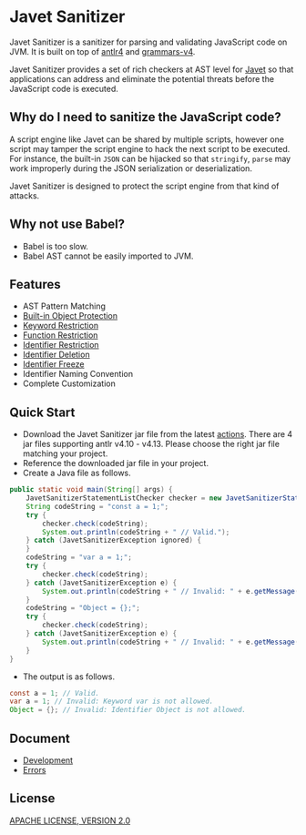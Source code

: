 # Javet Sanitizer

Javet Sanitizer is a sanitizer for parsing and validating JavaScript code on JVM. It is built on top of [antlr4](https://github.com/antlr/antlr4) and [grammars-v4](https://github.com/antlr/grammars-v4).

Javet Sanitizer provides a set of rich checkers at AST level for [Javet](https://github.com/caoccao/Javet) so that applications can address and eliminate the potential threats before the JavaScript code is executed.

## Why do I need to sanitize the JavaScript code?

A script engine like Javet can be shared by multiple scripts, however one script may tamper the script engine to hack the next script to be executed. For instance, the built-in `JSON` can be hijacked so that `stringify`, `parse` may work improperly during the JSON serialization or deserialization.

Javet Sanitizer is designed to protect the script engine from that kind of attacks.

## Why not use Babel?

- Babel is too slow.
- Babel AST cannot be easily imported to JVM.

## Features

- AST Pattern Matching
- [Built-in Object Protection](docs/features/built_in_object_protection.md)
- [Keyword Restriction](docs/features/keyword_restriction.md)
- [Function Restriction](docs/features/function_restriction.md)
- [Identifier Restriction](docs/features/identifier_restriction.md)
- [Identifier Deletion](docs/features/identifier_deletion.md)
- [Identifier Freeze](docs/features/identifier_freeze.md)
- Identifier Naming Convention
- Complete Customization

## Quick Start

- Download the Javet Sanitizer jar file from the latest [actions](https://github.com/caoccao/JavetSanitizer/actions). There are 4 jar files supporting antlr v4.10 - v4.13. Please choose the right jar file matching your project.
- Reference the downloaded jar file in your project.
- Create a Java file as follows.

```java
public static void main(String[] args) {
    JavetSanitizerStatementListChecker checker = new JavetSanitizerStatementListChecker();
    String codeString = "const a = 1;";
    try {
        checker.check(codeString);
        System.out.println(codeString + " // Valid.");
    } catch (JavetSanitizerException ignored) {
    }
    codeString = "var a = 1;";
    try {
        checker.check(codeString);
    } catch (JavetSanitizerException e) {
        System.out.println(codeString + " // Invalid: " + e.getMessage());
    }
    codeString = "Object = {};";
    try {
        checker.check(codeString);
    } catch (JavetSanitizerException e) {
        System.out.println(codeString + " // Invalid: " + e.getMessage());
    }
}
```

- The output is as follows.

```java
const a = 1; // Valid.
var a = 1; // Invalid: Keyword var is not allowed.
Object = {}; // Invalid: Identifier Object is not allowed.
```

## Document

- [Development](docs/development.md)
- [Errors](docs/errors.md)

## License

[APACHE LICENSE, VERSION 2.0](blob/main/LICENSE)
